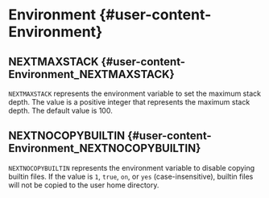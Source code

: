 # Environment {#user-content-Environment}
## NEXTMAXSTACK {#user-content-Environment_NEXTMAXSTACK}

`NEXTMAXSTACK` represents the environment variable to set the maximum stack depth. The value is a positive integer that represents the maximum stack depth. The default value is 100.

## NEXTNOCOPYBUILTIN {#user-content-Environment_NEXTNOCOPYBUILTIN}

`NEXTNOCOPYBUILTIN` represents the environment variable to disable copying builtin files. If the value is `1`, `true`, `on`, or `yes` (case-insensitive), builtin files will not be copied to the user home directory.

